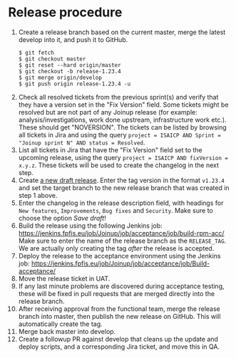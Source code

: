 Release procedure
=================

1. Create a release branch based on the current master, merge the latest develop
   into it, and push it to GitHub.
   ```
   $ git fetch
   $ git checkout master
   $ git reset --hard origin/master
   $ git checkout -b release-1.23.4
   $ git merge origin/develop
   $ git push origin release-1.23.4 -u
   ```
1. Check all resolved tickets from the previous sprint(s) and verify that they
   have a version set in the "Fix Version" field. Some tickets might be resolved
   but are not part of any Joinup release (for example: analysis/investigations,
   work done upstream, infrastructure work etc.). These should get "NOVERSION".
   The tickets can be listed by browsing all tickets in Jira and using the query
   `project = ISAICP AND Sprint = "Joinup sprint N" AND status = Resolved`.
1. List all tickets in Jira that have the "Fix Version" field set to the
   upcoming release, using the query `project = ISAICP AND fixVersion = x.y.z`.
   These tickets will be used to create the changelog in the next step.
1. Create [a new draft
   release](https://github.com/ec-europa/joinup-dev/releases/new). Enter the tag
   version in the format `v1.23.4` and set the target branch to the new release
   branch that was created in step 1 above.
1. Enter the changelog in the release description field, with headings for `New
   features`, `Improvements`, `Bug fixes` and `Security`. Make sure to choose
   the option *Save draft*!
1. Build the release using the following Jenkins job:
   https://jenkins.fpfis.eu/job/Joinup/job/acceptance/job/build-rpm-acc/
   Make sure to enter the name of the release branch as the `RELEASE_TAG`. We
   are actually only creating the tag _after_ the release is accepted.
1. Deploy the release to the acceptance environment using the Jenkins job:
   https://jenkins.fpfis.eu/job/Joinup/job/acceptance/job/Build-acceptance/
1. Move the release ticket in UAT.
1. If any last minute problems are discovered during acceptance testing, these
   will be fixed in pull requests that are merged directly into the release
   branch.
1. After receiving approval from the functional team, merge the release branch
   into master, then publish the new release on GitHub. This will automatically
   create the tag.
1. Merge back master into develop.
1. Create a followup PR against develop that cleans up the update and deploy
   scripts, and a corresponding Jira ticket, and move this in QA.
